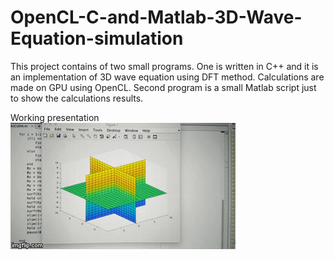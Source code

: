 # OpenCL-C-and-Matlab-3D-Wave-Equation-simulation
This project contains of two small programs. One is written in C++ and it is an implementation of 3D wave equation using DFT method. Calculations are made on GPU using OpenCL. Second program is a small Matlab script just to show the calculations results.

Working presentation
![](310dir.gif)
